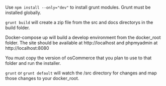 Use `npm install --only="dev"` to install grunt modules. Grunt must be installed globally.

`grunt build` will create a zip file from the src and docs directorys in the build folder.

Docker-compose up will build a develop environment from the docker_root folder. The site should be available at http://localhost and phpmyadmin at http://localhost:8080

You must copy the version of osCommerce that you plan to use to that folder and run the installer.

`grunt` or `grunt default` will watch the /src directory for changes and map those changes to your docker_root.  

